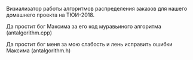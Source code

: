Визиализатор работы алгоритмов распределения заказов для нашего домашнего проекта на ТЮИ-2018.

Да простит бог Максима за его код муравьиного алгоритма (antalgorithm.cpp)

Да простит бог меня за мою слабость и лень исправить ошибки Максима (antalgorithm.h)
